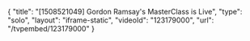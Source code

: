 {
    "title": "[1508521049] Gordon Ramsay's MasterClass is Live",
    "type": "solo",
    "layout": "iframe-static",
    "videoId": "123179000",
    "url": "\/tvpembed\/123179000"
}